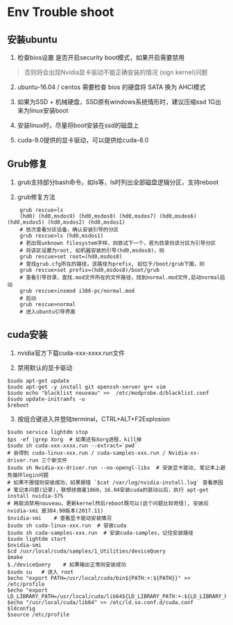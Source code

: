 # Env Trouble shoot

## 安装ubuntu

1. 检查bios设置 是否开启security boot模式，如果开启需要禁用

> 否则将会出现Nvidia显卡驱动不能正确安装的情况 (sign kernel)问题

2. ubuntu-16.04 / centos 需要检查 bios 的硬盘将 SATA 换为 AHCI模式

3. 如果为SSD + 机械硬盘，SSD原有windows系统情形时，建议压缩ssd 1G出来为linux安装boot

4. 安装linux时，尽量将boot安装在ssd的磁盘上

5. cuda-9.0提供的显卡驱动，可以提供给cuda-8.0

## Grub修复

1. grub支持部分bash命令，如ls等，ls时列出全部磁盘逻辑分区，支持reboot

2. grub修复方法
```
    grub rescue>ls
    (hd0) (hd0,msdos9) (hd0,msdos8) (hd0,msdos7) (hd0,msdos6) (hd0,msdos5) (hd0,msdos2) (hd0,msdos1)
    # 依次查看分区设备，确认安装引导的分区
    grub rescue>ls (hd0,msdos1)
    # 若出现unknown filesystem字样，则尝试下一个，若为目录则该分区为引导分区
    # 将该区设置为root, 如机器安装的引导(hd0,msdos8)，则
    grub rescue>set root=(hd0,msdos8)
    # 查找grub.cfg所在的路径，该路径为prefix, 如位于/boot/grub下面，则
    grub rescue>set prefix=(hd0,msdos8)/boot/grub
    # 查看引导目录，查找.mod文件所在的文件路径，找到normal.mod文件,启动normal启动
    grub rescue>insmod i386-pc/normal.mod
    # 启动
    grub rescue>normal
    # 进入ubuntu引导界面
```
## cuda安装

1. nvidia官方下载cuda-xxx-xxxx.run文件

2. 禁用默认的显卡驱动
```
$sudo apt-get update
$sudo apt-get -y install git openssh-server g++ vim
$sudo echo "blacklist nouveau" >>  /etc/modprobe.d/blacklist.conf
$sudo update-initramfs -u
$reboot
```

3. 按组合键进入并登陆terminal，CTRL+ALT+F2Explosion 
```
$sudo service lightdm stop
$ps -ef |grep Xorg  # 如果还有Xorg进程，kill掉
$sudo sh cuda-xxx-xxxx.run --extract=`pwd`
# 会得到 cuda-linux-xxx.run / cuda-samples-xxx.run / Nvidia-xx-driver.run 三个新文件
$sudo sh Nvidia-xx-driver.run --no-opengl-libs  # 安装显卡驱动, 笔记本上避免循环login问题
# 如果不报错则安装成功，如果报错 `$cat /var/log/nvidia-install.log` 查看原因
# 笔记本问题(记录)，联想拯救者1060，16.04安装cuda的驱动以后，执行 apt-get install nvidia-375 
# 再取消禁用nouveau，更新kernel然后reboot既可以(这个问题比较奇怪), 安装后nvidia-smi 是384.90版本(2017.11)
$nvidia-smi    # 查看显卡驱动安装情况
$sudo sh cuda-linux-xxx.run  # 安装cuda
$sudo sh cuda-samples-xxx.run  # 安装cuda-samples，记住安装路径
$sudo lightdm start
$nvidia-smi
$cd /usr/local/cuda/samples/1_Utilities/deviceQuery
$make
$./deviceQuery    # 如果输出正常则安装成功
$sudo su   # 进入 root
$echo "export PATH=/usr/local/cuda/bin${PATH:+:${PATH}}" >> /etc/profile
$echo "export LD_LIBRARY_PATH=/usr/local/cuda/lib64${LD_LIBRARY_PATH:+:${LD_LIBRARY_PATH}}"
$echo "/usr/local/cuda/lib64" >> /etc/ld.so.conf.d/cuda.conf
$ldconfig
$source /etc/profile
```
